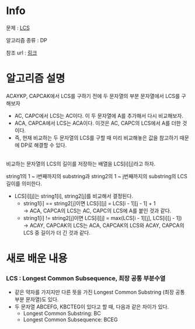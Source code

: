 # Info

  

문제 : [LCS](https://www.acmicpc.net/problem/9251)

알고리즘 종류 : DP

참조 url : [링크](https://velog.io/@emplam27/%EC%95%8C%EA%B3%A0%EB%A6%AC%EC%A6%98-%EA%B7%B8%EB%A6%BC%EC%9C%BC%EB%A1%9C-%EC%95%8C%EC%95%84%EB%B3%B4%EB%8A%94-LCS-%EC%95%8C%EA%B3%A0%EB%A6%AC%EC%A6%98-Longest-Common-Substring%EC%99%80-Longest-Common-Subsequence)

  

# 알고리즘 설명
ACAYKP, CAPCAK에서 LCS를 구하기 전에 두 문자열의 부분 문자열에서 LCS를 구해보자 
- AC, CAPC에서 LCS는 AC이다. 이 두 문자열에 A를 추가해서 다시 비교해보자.
- ACA, CAPCA에서 LCS는 ACA이다. 이것은 AC, CAPC의 LCS에서 A를 더한 것이다. 
- 즉, 현재 비교하는 두 문자열의 LCS를 구할 때 미리 비교해놓은 값을 참고하기 때문에 DP로 해결할 수 있다.

<br>
비교하는 문자열의 LCS의 길이를 저장하는 배열을 LCS[i][j]라고 하자. 
 
string1의 1 ~ i번째까지의 substring과 string2의 1 ~ j번째까지의 substring의 LCS 길이를 의미한다.
- LCS[i][j]는 string1[i], string2[j]를 비교해서 결정된다.
	- string1[i] == string2[j]이면 LCS[i][j] = LCS[i - 1][j - 1] + 1  
	->  ACA, CAPCA의 LCS는 AC, CAPC의 LCS에 A를 붙인 것과 같다.
	- string1[i] != string2[j]이면 LCS[i][j] = max(LCS[i - 1][j], LCS[i][j - 1])  
	-> ACAY, CAPCAK의 LCS는 ACA, CAPCAK의 LCS와 ACAY, CAPCA의 LCS 중 길이가 더 긴 것과 같다.


# 새로 배운 내용
### LCS : Longest Common Subsequence, 최장 공통 부분수열
- 같은 약자를 가지지만 다른 뜻을 가진 Longest Common Substring (최장 공통 부분 문자열)도 있다.
- 두 문자열 ABCEFG, KBCTEG이 있다고 할 때, 다음과 같은 차이가 있다.
	- Longest Common Substring: BC
	- Longest Common Subsequence: BCEG

